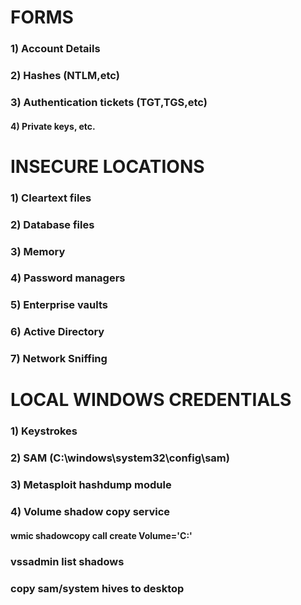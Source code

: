 # FORMS

### 1) Account Details

### 2) Hashes (NTLM,etc)

### 3) Authentication tickets (TGT,TGS,etc)

#### 4) Private keys, etc.

# INSECURE LOCATIONS

### 1) Cleartext files

### 2) Database files

### 3) Memory

### 4) Password managers

### 5) Enterprise vaults

### 6) Active Directory

### 7) Network Sniffing

# LOCAL WINDOWS CREDENTIALS 

### 1) Keystrokes

### 2) SAM (C:\windows\system32\config\sam)

### 3) Metasploit hashdump module

### 4) Volume shadow copy service

#### wmic shadowcopy call create Volume='C:\'

### vssadmin list shadows

### copy sam/system hives to desktop
